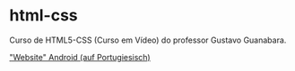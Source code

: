 # html-css
 Curso de HTML5-CSS (Curso em Vídeo) do professor Gustavo Guanabara.

 <a href="https://tweilandt.github.io/html-css/desafio/des10/index">"Website" Android (auf Portugiesisch)</a>


